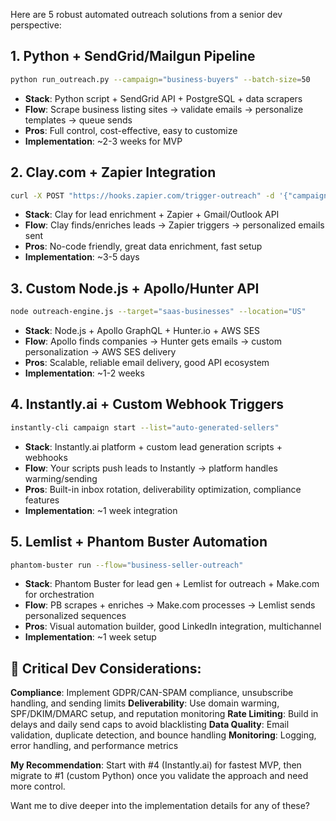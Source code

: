 Here are 5 robust automated outreach solutions from a senior dev perspective:

## 1. **Python + SendGrid/Mailgun Pipeline**
```bash
python run_outreach.py --campaign="business-buyers" --batch-size=50
```
- **Stack**: Python script + SendGrid API + PostgreSQL + data scrapers
- **Flow**: Scrape business listing sites → validate emails → personalize templates → queue sends
- **Pros**: Full control, cost-effective, easy to customize
- **Implementation**: ~2-3 weeks for MVP

## 2. **Clay.com + Zapier Integration**
```bash
curl -X POST "https://hooks.zapier.com/trigger-outreach" -d '{"campaign":"q4-sellers"}'
```
- **Stack**: Clay for lead enrichment + Zapier + Gmail/Outlook API
- **Flow**: Clay finds/enriches leads → Zapier triggers → personalized emails sent
- **Pros**: No-code friendly, great data enrichment, fast setup
- **Implementation**: ~3-5 days

## 3. **Custom Node.js + Apollo/Hunter API**
```bash
node outreach-engine.js --target="saas-businesses" --location="US"
```
- **Stack**: Node.js + Apollo GraphQL + Hunter.io + AWS SES
- **Flow**: Apollo finds companies → Hunter gets emails → custom personalization → AWS SES delivery
- **Pros**: Scalable, reliable email delivery, good API ecosystem
- **Implementation**: ~1-2 weeks

## 4. **Instantly.ai + Custom Webhook Triggers**
```bash
instantly-cli campaign start --list="auto-generated-sellers"
```
- **Stack**: Instantly.ai platform + custom lead generation scripts + webhooks
- **Flow**: Your scripts push leads to Instantly → platform handles warming/sending
- **Pros**: Built-in inbox rotation, deliverability optimization, compliance features
- **Implementation**: ~1 week integration

## 5. **Lemlist + Phantom Buster Automation**
```bash
phantom-buster run --flow="business-seller-outreach"
```
- **Stack**: Phantom Buster for lead gen + Lemlist for outreach + Make.com for orchestration
- **Flow**: PB scrapes + enriches → Make.com processes → Lemlist sends personalized sequences
- **Pros**: Visual automation builder, good LinkedIn integration, multichannel
- **Implementation**: ~1 week setup

## 🚨 **Critical Dev Considerations:**

**Compliance**: Implement GDPR/CAN-SPAM compliance, unsubscribe handling, and sending limits
**Deliverability**: Use domain warming, SPF/DKIM/DMARC setup, and reputation monitoring
**Rate Limiting**: Build in delays and daily send caps to avoid blacklisting
**Data Quality**: Email validation, duplicate detection, and bounce handling
**Monitoring**: Logging, error handling, and performance metrics

**My Recommendation**: Start with #4 (Instantly.ai) for fastest MVP, then migrate to #1 (custom Python) once you validate the approach and need more control.

Want me to dive deeper into the implementation details for any of these?